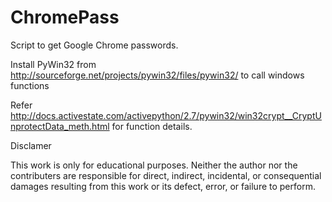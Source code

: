 # ChromePass
Script to get Google Chrome passwords.

Install PyWin32 from http://sourceforge.net/projects/pywin32/files/pywin32/
to call windows functions

Refer http://docs.activestate.com/activepython/2.7/pywin32/win32crypt__CryptUnprotectData_meth.html for function details.


Disclamer

This work is only for educational purposes. Neither the author nor the contributers are responsible for direct, indirect, incidental, or consequential damages resulting from this work or its defect, error, or failure to perform.


